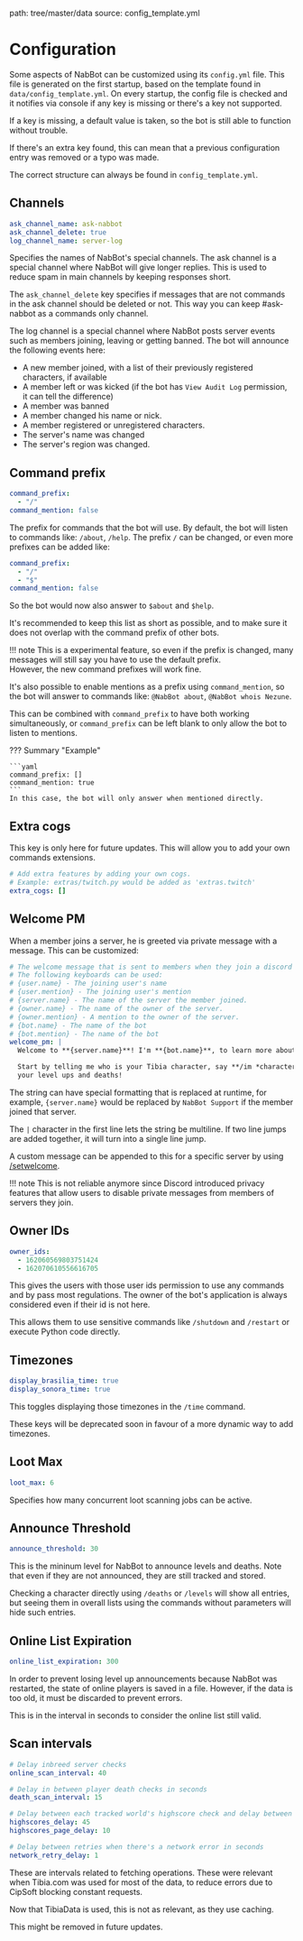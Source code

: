 path: tree/master/data
source: config_template.yml

# Configuration
Some aspects of NabBot can be customized using its `config.yml` file.
This file is generated on the first startup, based on the template found in `data/config_template.yml`.
On every startup, the config file is checked and it notifies via console if any key is missing or there's a key not supported.

If a key is missing, a default value is taken, so the bot is still able to function without trouble.

If there's an extra key found, this can mean that a previous configuration entry was removed or a typo was made.

The correct structure can always be found in `config_template.yml`.

## Channels
```yaml
ask_channel_name: ask-nabbot
ask_channel_delete: true
log_channel_name: server-log
```

Specifies the names of NabBot's special channels. The ask channel is a special channel where NabBot will give longer replies.
This is used to reduce spam in main channels by keeping responses short.

The `ask_channel_delete` key specifies if messages that are not commands in the ask channel should be deleted or not.
This way you can keep #ask-nabbot as a commands only channel.

The log channel is a special channel where NabBot posts server events such as members joining, leaving or getting banned.
The bot will announce the following events here:

- A new member joined, with a list of their previously registered characters, if available
- A member left or was kicked (if the bot has `View Audit Log` permission, it can tell the difference)
- A member was banned
- A member changed his name or nick.
- A member registered or unregistered characters.
- The server's name was changed
- The server's region was changed.

## Command prefix
```yaml
command_prefix:
  - "/"
command_mention: false
```

The prefix for commands that the bot will use. By default, the bot will listen to commands like: `/about`, `/help`.
The prefix `/` can be changed, or even more prefixes can be added like:

```yaml
command_prefix:
  - "/"
  - "$"
command_mention: false
```

So the bot would now also answer to `$about` and `$help`.

It's recommended to keep this list as short as possible, and to make sure it does not overlap with the command prefix of other bots.

!!! note
    This is a experimental feature, so even if the prefix is changed, many messages will still say you have to use the default prefix.  
    However, the new command prefixes will work fine.
    

It's also possible to enable mentions as a prefix using `command_mention`, so the bot will answer to commands like: `@NabBot about`, `@NabBot whois Nezune`.

This can be combined with `command_prefix` to have both working simultaneously, or `command_prefix` can be left blank to only allow the bot to listen to mentions.

??? Summary "Example"

    ```yaml
    command_prefix: []
    command_mention: true
    ``` 
    In this case, the bot will only answer when mentioned directly.
    
## Extra cogs
This key is only here for future updates. This will allow you to add your own commands extensions.

```yaml
# Add extra features by adding your own cogs.
# Example: extras/twitch.py would be added as 'extras.twitch'
extra_cogs: []
```

## Welcome PM
When a member joins a server, he is greeted via private message with a message. This can be customized:
```yaml
# The welcome message that is sent to members when they join a discord server with NabBot in it
# The following keyboards can be used:
# {user.name} - The joining user's name
# {user.mention} - The joining user's mention
# {server.name} - The name of the server the member joined.
# {owner.name} - The name of the owner of the server.
# {owner.mention} - A mention to the owner of the server.
# {bot.name} - The name of the bot
# {bot.mention} - The name of the bot
welcome_pm: |
  Welcome to **{server.name}**! I'm **{bot.name}**, to learn more about my commands type `/help`

  Start by telling me who is your Tibia character, say **/im *character_name*** so I can begin tracking
  your level ups and deaths!
```

The string can have special formatting that is replaced at runtime, for example, `{server.name}` would be replaced by `NabBot Support` if the member joined that server.

The `|` character in the first line lets the string be multiline. If two line jumps are added together, it will turn into a single line jump.

A custom message can be appended to this for a specific server by using [/setwelcome](../commands/admin/#setwelcome).


!!! note
    This is not reliable anymore since Discord introduced privacy features that allow users to disable private messages from members of servers they join.
    
## Owner IDs
```yaml
owner_ids:
  - 162060569803751424
  - 162070610556616705
```

This gives the users with those user ids permission to use any commands and by pass most regulations.
The owner of the bot's application is always considered even if their id is not here.

This allows them to use sensitive commands like `/shutdown` and `/restart` or execute Python code directly.

## Timezones
```yaml
display_brasilia_time: true
display_sonora_time: true
```

This toggles displaying those timezones in the `/time` command.

These keys will be deprecated soon in favour of a more dynamic way to add timezones.

## Loot Max
```yaml
loot_max: 6
```

Specifies how many concurrent loot scanning jobs can be active.

## Announce Threshold
```yaml
announce_threshold: 30
```

This is the mininum level for NabBot to announce levels and deaths. Note that even if they are not announced, they are still tracked and stored.

Checking a character directly using `/deaths` or `/levels` will show all entries, but seeing them in overall lists using the commands without parameters will hide such entries.

## Online List Expiration
```yaml
online_list_expiration: 300
```

In order to prevent losing level up announcements because NabBot was restarted, the state of online players is saved in a file.
However, if the data is too old, it must be discarded to prevent errors.

This is in the interval in seconds to consider the online list still valid.

## Scan intervals
```yaml
# Delay inbreed server checks
online_scan_interval: 40

# Delay in between player death checks in seconds
death_scan_interval: 15

# Delay between each tracked world's highscore check and delay between pages scan
highscores_delay: 45
highscores_page_delay: 10

# Delay between retries when there's a network error in seconds
network_retry_delay: 1
```

These are intervals related to fetching operations.
These were relevant when Tibia.com was used for most of the data, to reduce errors due to CipSoft blocking constant requests.

Now that TibiaData is used, this is not as relevant, as they use caching.

This might be removed in future updates.